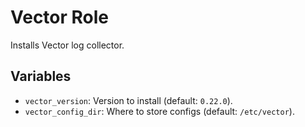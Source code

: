 # Vector Role

Installs Vector log collector.

## Variables
- `vector_version`: Version to install (default: `0.22.0`).
- `vector_config_dir`: Where to store configs (default: `/etc/vector`).